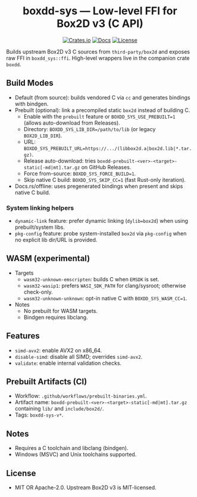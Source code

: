 <div align="center">

# boxdd-sys — Low-level FFI for Box2D v3 (C API)

[![Crates.io](https://img.shields.io/crates/v/boxdd-sys.svg?style=flat-square)](https://crates.io/crates/boxdd-sys)
[![Docs](https://docs.rs/boxdd-sys/badge.svg)](https://docs.rs/boxdd-sys)
[![License](https://img.shields.io/badge/license-MIT%2FApache--2.0-blue.svg?style=flat-square)](#license)

</div>

Builds upstream Box2D v3 C sources from `third-party/box2d` and exposes raw FFI in `boxdd_sys::ffi`.
High-level wrappers live in the companion crate `boxdd`.

## Build Modes
- Default (from source): builds vendored C via `cc` and generates bindings with bindgen.
- Prebuilt (optional): link a precompiled static `box2d` instead of building C.
  - Enable with the `prebuilt` feature or `BOXDD_SYS_USE_PREBUILT=1` (allows auto-download from Releases).
  - Directory: `BOXDD_SYS_LIB_DIR=/path/to/lib` (or legacy `BOX2D_LIB_DIR`).
  - URL: `BOXDD_SYS_PREBUILT_URL=https://.../(libbox2d.a|box2d.lib|*.tar.gz)`.
  - Release auto-download: tries `boxdd-prebuilt-<ver>-<target>-static[-md|mt].tar.gz` on GitHub Releases.
  - Force from-source: `BOXDD_SYS_FORCE_BUILD=1`.
  - Skip native C build: `BOXDD_SYS_SKIP_CC=1` (fast Rust-only iteration).
- Docs.rs/offline: uses pregenerated bindings when present and skips native C build.

### System linking helpers
- `dynamic-link` feature: prefer dynamic linking (`dylib=box2d`) when using prebuilt/system libs.
- `pkg-config` feature: probe system-installed `box2d` via `pkg-config` when no explicit lib dir/URL is provided.

## WASM (experimental)
- Targets
  - `wasm32-unknown-emscripten`: builds C when `EMSDK` is set.
  - `wasm32-wasip1`: prefers `WASI_SDK_PATH` for clang/sysroot; otherwise check-only.
  - `wasm32-unknown-unknown`: opt-in native C with `BOXDD_SYS_WASM_CC=1`.
- Notes
  - No prebuilt for WASM targets.
  - Bindgen requires libclang.

## Features
- `simd-avx2`: enable AVX2 on x86_64.
- `disable-simd`: disable all SIMD; overrides `simd-avx2`.
- `validate`: enable internal validation checks.

## Prebuilt Artifacts (CI)
- Workflow: `.github/workflows/prebuilt-binaries.yml`.
- Artifact name: `boxdd-prebuilt-<ver>-<target>-static[-md|mt].tar.gz` containing `lib/` and `include/box2d/`.
- Tags: `boxdd-sys-v*`.

## Notes
- Requires a C toolchain and libclang (bindgen).
- Windows (MSVC) and Unix toolchains supported.

## License
- MIT OR Apache-2.0. Upstream Box2D v3 is MIT-licensed.
